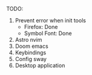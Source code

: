 TODO:
1. Prevent error when init tools
    * Firefox: Done
    * Symbol Font: Done
2. Astro nvim
3. Doom emacs
4. Keybindings
5. Config sway
6. Desktop application
